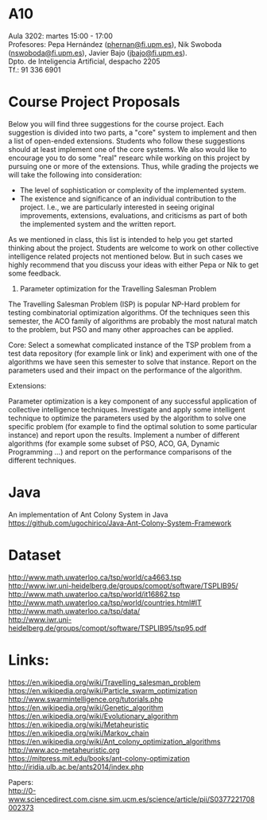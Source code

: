 # A10

Aula 3202: martes 15:00 - 17:00<BR>
Profesores: Pepa Hernández (phernan@fi.upm.es), Nik Swoboda (nswoboda@fi.upm.es), Javier Bajo (jbajo@fi.upm.es). <BR>
Dpto. de Inteligencia Artificial, despacho 2205<BR>
Tf.: 91 336 6901<BR>


# Course Project Proposals
Below you will find three suggestions for the course project. Each suggestion is divided into two parts, a "core" system to implement and then a list of open-ended extensions.  Students who follow these suggestions should at least implement one of the core systems. We also would like to encourage you to do some "real" researc while working on this project by pursuing one or more of the extensions. Thus, while grading the projects we will take the following into consideration:

* The level of sophistication or complexity of the implemented system.
* The existence and significance of an individual contribution to the project.  I.e., we are particularly interested in seeing original improvements, extensions, evaluations, and criticisms as part of both the implemented system and the written report.

As we mentioned in class, this list is intended to help you get started thinking about the project. Students are welcome to work on other collective intelligence related projects not mentioned below. But in such cases we highly recommend that you discuss your ideas with either Pepa or Nik to get some feedback.


1) Parameter optimization for the Travelling Salesman Problem

The Travelling Salesman Problem (ISP) is popular NP-Hard problem for testing combinatorial optimization algorithms.  Of the techniques seen this semester, the ACO family of algorithms are probably the most natural match to the problem, but PSO and many other approaches can be applied.

Core: Select a somewhat complicated instance of the TSP problem from a test data repository (for example link or link) and experiment with one of the algorithms we have seen this semester to solve that instance.  Report on the parameters used and their impact on the performance of the algorithm.

Extensions:

Parameter optimization is a key component of any successful application of collective intelligence techniques.  Investigate and apply some intelligent technique to optimize the parameters used by the algorithm to solve one specific problem (for example to find the optimal solution to some particular instance) and report upon the results.
Implement a number of different algorithms (for example some subset of PSO, ACO, GA, Dynamic Programming ...) and report on the performance comparisons of the different techniques.

# Java 

An implementation of Ant Colony System in Java<BR>
https://github.com/ugochirico/Java-Ant-Colony-System-Framework<BR>

# Dataset
http://www.math.uwaterloo.ca/tsp/world/ca4663.tsp<BR>
http://www.iwr.uni-heidelberg.de/groups/comopt/software/TSPLIB95/<BR>
http://www.math.uwaterloo.ca/tsp/world/it16862.tsp
http://www.math.uwaterloo.ca/tsp/world/countries.html#IT<BR>
http://www.math.uwaterloo.ca/tsp/data/<BR>
http://www.iwr.uni-heidelberg.de/groups/comopt/software/TSPLIB95/tsp95.pdf<BR>



# Links:

https://en.wikipedia.org/wiki/Travelling_salesman_problem<BR>
https://en.wikipedia.org/wiki/Particle_swarm_optimization<BR>
http://www.swarmintelligence.org/tutorials.php<BR>
https://en.wikipedia.org/wiki/Genetic_algorithm<BR>
https://en.wikipedia.org/wiki/Evolutionary_algorithm<BR>
https://en.wikipedia.org/wiki/Metaheuristic<BR>
https://en.wikipedia.org/wiki/Markov_chain<BR>
https://en.wikipedia.org/wiki/Ant_colony_optimization_algorithms<BR>
http://www.aco-metaheuristic.org<BR>
https://mitpress.mit.edu/books/ant-colony-optimization<BR>
http://iridia.ulb.ac.be/ants2014/index.php<BR>

Papers:<BR>
http://0-www.sciencedirect.com.cisne.sim.ucm.es/science/article/pii/S0377221708002373<BR>






